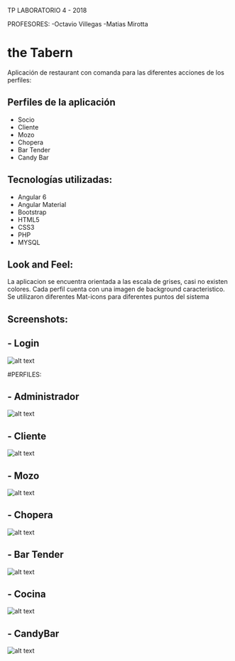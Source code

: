 TP LABORATORIO 4 - 2018

PROFESORES: 
    -Octavio Villegas
    -Matias Mirotta



# the Tabern
Aplicación de restaurant con comanda para las diferentes acciones de los perfiles:

## Perfiles de la aplicación

- Socio
- Cliente
- Mozo
- Chopera
- Bar Tender
- Candy Bar



## Tecnologías utilizadas:

- Angular 6
- Angular Material
- Bootstrap
- HTML5
- CSS3
- PHP 
- MYSQL


## Look and Feel:
La aplicacion se encuentra orientada a las escala de grises, casi no existen colores.
Cada perfil cuenta con una imagen de background caracteristico.
Se utilizaron diferentes Mat-icons para diferentes puntos del sistema

## Screenshots:

## - Login 
![alt text](readmeFiles/login.png)

#PERFILES:


## - Administrador
![alt text](readmeFiles/admin.png)

## - Cliente
![alt text](readmeFiles/cliente.png)



## - Mozo
![alt text](readmeFiles/mozo.png)

## - Chopera 
![alt text](readmeFiles/chopera.png)

## - Bar Tender
![alt text](readmeFiles/bartender.png)

## - Cocina
![alt text](readmeFiles/cocina.png)

## - CandyBar 
![alt text](readmeFiles/candyBar.png)

